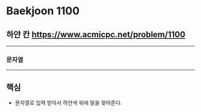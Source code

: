Baekjoon 1100
=============
하얀 칸  <https://www.acmicpc.net/problem/1100>
---------------
- - -
### 문자열
- - -
## 핵심
- 문자열로 입력 받아서 하얀색 위에 말을 찾아준다.
